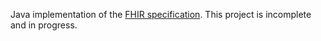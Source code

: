 Java implementation of the [FHIR specification](https://www.hl7.org/fhir/overview.html). This project is incomplete and in progress.
